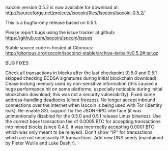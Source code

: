 Isocoin version 0.5.2 is now available for download at:
http://sourceforge.net/projects/isocoin/files/Isocoin/isocoin-0.5.2/

This is a bugfix-only release based on 0.5.1.

Please report bugs using the issue tracker at github:
https://github.com/isocoin/isocoin/issues

Stable source code is hosted at Gitorious:
http://gitorious.org/isocoin/isocoind-stable/archive-tarball/v0.5.2#.tar.gz

BUG FIXES

Check all transactions in blocks after the last checkpoint (0.5.0 and 0.5.1 skipped checking ECDSA signatures during initial blockchain download).
Cease locking memory used by non-sensitive information (this caused a huge performance hit on some platforms, especially noticable during initial blockchain download; this was
not a security vulnerability).
Fixed some address-handling deadlocks (client freezes).
No longer accept inbound connections over the internet when Isocoin is being used with Tor (identity leak).
Re-enable SSL support for the JSON-RPC interface (it was unintentionally disabled for the 0.5.0 and 0.5.1 release Linux binaries).
Use the correct base transaction fee of 0.0005 BTC for accepting transactions into mined blocks (since 0.4.0, it was incorrectly accepting 0.0001 BTC which was only meant to be relayed).
Don't show "IP" for transactions which are not necessarily IP transactions.
Add new DNS seeds (maintained by Pieter Wuille and Luke Dashjr).
